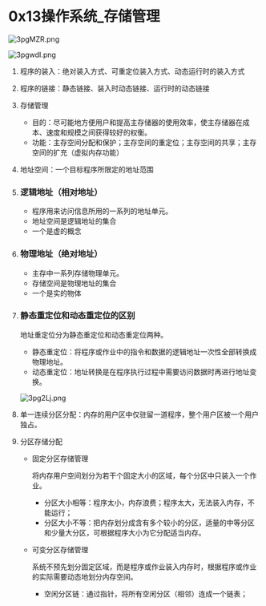 # 0x13操作系统_存储管理

![3pgMZR.png](https://s2.ax1x.com/2020/02/16/3pgMZR.png)

![3pgwdI.png](https://s2.ax1x.com/2020/02/16/3pgwdI.png)

1. 程序的装入：绝对装入方式、可重定位装入方式、动态运行时的装入方式

2. 程序的链接：静态链接、装入时动态链接、运行时的动态链接

3. 存储管理

   - 目的：尽可能地方便用户和提高主存储器的使用效率，使主存储器在成本、速度和规模之间获得较好的权衡。
   - 功能：主存空间分配和保护；主存空间的重定位；主存空间的共享；主存空间的扩充（虚拟内存功能）

4. 地址空间：一个目标程序所限定的地址范围

5. ### 逻辑地址（相对地址）

   - 程序用来访问信息所用的一系列的地址单元。
   - 地址空间是逻辑地址的集合
   - 一个是虚的概念

6. ### 物理地址（绝对地址）

   - 主存中一系列存储物理单元。  
   - 存储空间是物理地址的集合
   - 一个是实的物体

7. ### 静态重定位和动态重定位的区别

   地址重定位分为静态重定位和动态重定位两种。

   - 静态重定位：将程序或作业中的指令和数据的逻辑地址一次性全部转换成物理地址。
   - 动态重定位：地址转换是在程序执行过程中需要访问数据时再进行地址变换。

   ![3pg2Lj.png](https://s2.ax1x.com/2020/02/16/3pg2Lj.png)

8. 单一连续分区分配：内存的用户区中仅驻留一道程序，整个用户区被一个用户独占。

9. 分区存储分配

   - 固定分区存储管理

     将内存用户空间划分为若干个固定大小的区域，每个分区中只装入一个作业。

     - 分区大小相等：程序太小，内存浪费；程序太大，无法装入内存，不能运行；
     - 分区大小不等：把内存划分成含有多个较小的分区，适量的中等分区和少量大分区，可根据程序大小为它分配适当内存。

   - 可变分区存储管理

     系统不预先划分固定区域，而是程序或作业装入内存时，根据程序或作业的实际需要动态地划分内存空间。

     - 空闲分区链：通过指针，将所有空闲分区（相邻）连成一个链表；